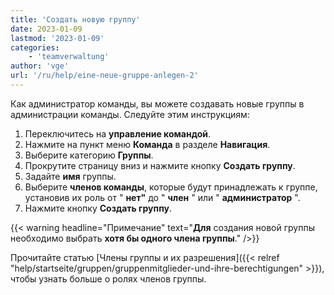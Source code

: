 ```yaml
---
title: 'Создать новую группу'
date: 2023-01-09
lastmod: '2023-01-09'
categories:
    - 'teamverwaltung'
author: 'vge'
url: '/ru/help/eine-neue-gruppe-anlegen-2'
---
```


Как администратор команды, вы можете создавать новые группы в администрации команды. Следуйте этим инструкциям:

1. Переключитесь на **управление командой**.
2. Нажмите на пункт меню **Команда** в разделе **Навигация**.
3. Выберите категорию **Группы**.
4. Прокрутите страницу вниз и нажмите кнопку **Создать группу**.
5. Задайте **имя** группы.
6. Выберите **членов команды**, которые будут принадлежать к группе, установив их роль от " **нет"** до " **член** " или " **администратор** ".
7. Нажмите кнопку **Создать группу**.

{{< warning  headline="Примечание"  text="**Для** создания новой группы необходимо выбрать **хотя бы одного члена группы**." />}}

Прочитайте статью [Члены группы и их разрешения]({{< relref "help/startseite/gruppen/gruppenmitglieder-und-ihre-berechtigungen" >}}), чтобы узнать больше о ролях членов группы.
